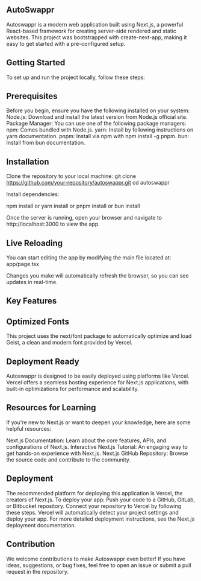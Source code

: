 ## AutoSwappr
Autoswappr is a modern web application built using Next.js, a powerful React-based framework for creating server-side rendered and static websites. This project was bootstrapped with create-next-app, making it easy to get started with a pre-configured setup.

## Getting Started

To set up and run the project locally, follow these steps:

## Prerequisites
Before you begin, ensure you have the following installed on your system:
Node.js: Download and install the latest version from Node.js official site.
Package Manager: You can use one of the following package managers:
npm: Comes bundled with Node.js.
yarn: Install by following instructions on yarn documentation.
pnpm: Install via npm with npm install -g pnpm.
bun: Install from bun documentation.

## Installation

Clone the repository to your local machine:
git clone https://github.com/your-repository/autoswappr.git
cd autoswappr

Install dependencies:

npm install
or
yarn install
or
pnpm install
or
bun install

Once the server is running, open your browser and navigate to http://localhost:3000 to view the app.

## Live Reloading
You can start editing the app by modifying the main file located at: app/page.tsx

Changes you make will automatically refresh the browser, so you can see updates in real-time.

## Key Features
## Optimized Fonts
This project uses the next/font package to automatically optimize and load Geist, a clean and modern font provided by Vercel.

## Deployment Ready
Autoswappr is designed to be easily deployed using platforms like Vercel. Vercel offers a seamless hosting experience for Next.js applications, with built-in optimizations for performance and scalability.

## Resources for Learning
If you're new to Next.js or want to deepen your knowledge, here are some helpful resources:

Next.js Documentation: Learn about the core features, APIs, and configurations of Next.js.
Interactive Next.js Tutorial: An engaging way to get hands-on experience with Next.js.
Next.js GitHub Repository: Browse the source code and contribute to the community.

## Deployment
The recommended platform for deploying this application is Vercel, the creators of Next.js. To deploy your app:
Push your code to a GitHub, GitLab, or Bitbucket repository.
Connect your repository to Vercel by following these steps.
Vercel will automatically detect your project settings and deploy your app.
For more detailed deployment instructions, see the Next.js deployment documentation.

## Contribution
We welcome contributions to make Autoswappr even better! If you have ideas, suggestions, or bug fixes, feel free to open an issue or submit a pull request in the repository.
